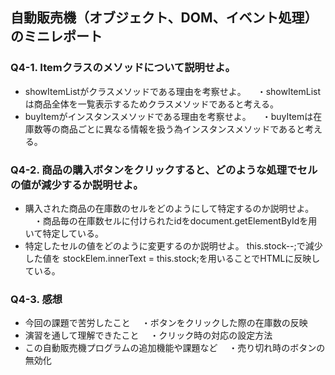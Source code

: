 ## 自動販売機（オブジェクト、DOM、イベント処理）のミニレポート
### Q4-1. Itemクラスのメソッドについて説明せよ。
* showItemListがクラスメソッドである理由を考察せよ。
　・showItemListは商品全体を一覧表示するためクラスメソッドであると考える。
* buyItemがインスタンスメソッドである理由を考察せよ。
　・buyItemは在庫数等の商品ごとに異なる情報を扱う為インスタンスメソッドであると考える。
### Q4-2. 商品の購入ボタンをクリックすると、どのような処理でセルの値が減少するか説明せよ。
* 購入された商品の在庫数のセルをどのようにして特定するのか説明せよ。
　・商品毎の在庫数セルに付けられたidをdocument.getElementByIdを用いて特定している。
* 特定したセルの値をどのように変更するのか説明せよ。
this.stock--;で減少した値を
stockElem.innerText = this.stock;を用いることでHTMLに反映している。
### Q4-3. 感想
* 今回の課題で苦労したこと
　・ボタンをクリックした際の在庫数の反映
* 演習を通して理解できたこと
　・クリック時の対応の設定方法
* この自動販売機プログラムの追加機能や課題など
　・売り切れ時のボタンの無効化